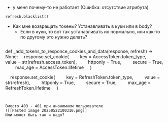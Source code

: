

- у меня почему-то не работает (Ошибка: отсутствие атрибута)
```python
refresh.blacklist()
```

- Как мне возвращать токены? Устанавливать в куки или в body?
	- Если в куки, то вот так устанавливать их нормально, или как-то по другому это нужно делать?
	```python
def _add_tokens_to_responce_cookies_and_data(response, refresh) -> None:
    response.set_cookie(
        key = AccessToken.token_type,
        value = str(refresh.access_token),
        httponly = True,
        secure = True,
        max_age = AccessToken.lifetime
    )

    response.set_cookie(
        key = RefreshToken.token_type,
        value = str(refresh),
        httponly = True,
        secure = True,
        max_age = RefreshToken.lifetime
    )
```


Вместо 403 - 401 при анонимном пользователе
![[Pasted image 20250522100310.png]]
Или может быть так и надо?